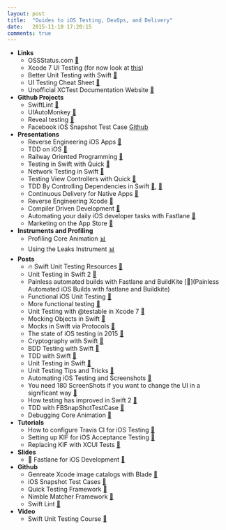 ```yaml
---
layout: post
title:  "Guides to iOS Testing, DevOps, and Delivery"
date:   2015-11-10 17:20:15
comments: true
---
```



- **Links** 
    - OSSStatus.com [:link:](http://www.osstatus.com/)
    - Xcode 7 UI Testing (for now look at [this](http://www.mokacoding.com/blog/xcode-7-ui-testing/))
    - Better Unit Testing with Swift [:link:](http://masilotti.com/better-swift-unit-testing/)
    - UI Testing Cheat Sheet [:link:](http://masilotti.com/ui-testing-cheat-sheet/)
    - Unofficial XCTest Documentation Website [:link:](http://masilotti.com/xctest-documentation/)
- **Github Projects**
    - SwiftLint [:link:](https://github.com/realm/SwiftLint)
    - UIAutoMonkey [:link:](https://github.com/jonathanpenn/ui-auto-monkey)
    - Reveal testing [:link:](http://revealapp.com/)
    - Facebook iOS Snapshot Test Case [Github](https://github.com/facebook/ios-snapshot-test-case)
- **Presentations**
    - Reverse Engineering iOS Apps [:microphone:](https://realm.io/news/conrad-kramer-reverse-engineering-ios-apps-lyft/)
    - TDD on iOS [:microphone:](https://realm.io/news/altconf-glen-tregoning-paul-zabelin-successful-test-driven-development-on-ios/)
    - Railway Oriented Programming [:microphone:](http://fsharpforfunandprofit.com/rop/)
    - Testing in Swift with Quick [:microphone:](https://realm.io/news/testing-in-swift/)
    - Network Testing in Swift [:microphone:](https://realm.io/news/soffes-swift-network-testing-dvr/)
    - Testing View Controllers with Quick [:microphone:](https://realm.io/news/rachel-bobbins-testing-view-controllers-quick/)
    - TDD By Controlling Dependencies in Swift [:microphone:](https://www.youtube.com/watch?v=qYpURmZcCKs&index=47&list=PLEx5khR4g7PL0fDNJkI2dHhqeckQTAbes), [:microphone:](http://gotocon.com/dl/goto-cph-2015/slides/JorgeD.OrtizFuentes_TestDrivenDevelopmentbyControllingDependencies.pdf)
    - Continuous Delivery for Native Apps [:microphone:](http://gotocon.com/dl/goto-cph-2015/slides/NielsFrydenholm_ContinuousDeliveryForNativeApps.pdf)
    - Reverse Engineering Xcode [:microphone:](https://realm.io/news/jp-simard-reverse-engineering-code-completion/) 
    - Compiler Driven Development [:microphone:](https://github.com/nlutsenko/compile-time-guaranteed/blob/master/compile-time-guaranteed.pdf)
    - Automating your daily iOS developer tasks with Fastlane [:microphone:](https://realm.io/news/felix-krause-fastlane-automating-ios-tasks/)
    - Marketing on the App Store [:microphone:](https://github.com/tekezo/Karabiner)
- **Instruments and Profiling**
    - Profiling Core Animation [:bar_chart:](https://littlebitesofcocoa.com/113-profiling-core-animation)
    - Using the Leaks Instrument [:bar_chart:](http://www.russbishop.net/shoot-the-heap)
- **Posts**
    - :fire: Swift Unit Testing Resources [:link:](http://www.andrewcbancroft.com/2014/12/19/swift-unit-testing-resources/)
    - Unit Testing in Swift 2 [:link:](http://masteringswift.blogspot.com/2015/07/swift-2-and-unit-testing.html)
    - Painless automated builds with Fastlane and BuildKite [:link:](Painless Automated iOS Builds with fastlane and Buildkite)
    - Functional iOS Unit Testing [:link:](http://www.ebaytechblog.com/2015/04/15/functional-ios-testing-in-swift/)
    - More functional testing [:link:](http://www.thinkandbuild.it/ios-functional-testing-with-user-stories-uitest-and-local-server/)
    - Unit Testing with @testable in Xcode 7 [:link:](http://natashatherobot.com/swift-2-xcode-7-unit-testing-access/)
    - Mocking Objects in Swift [:link:](http://www.raywenderlich.com/101306/unit-testing-tutorial-mocking-objects)
    - Mocks in Swift via Protocols [:link:](http://blog.eliperkins.me/mocks-in-swift-via-protocols?utm_campaign=This%2BWeek%2Bin%2BSwift&utm_medium=email&utm_source=This_Week_in_Swift_59)
    - The state of iOS testing in 2015 [:link:](http://www.mokacoding.com/blog/ios-testing-in-2015/)
    - Cryptography with Swift [:link:](http://digitalleaves.com/blog/2015/08/commoncrypto-in-swift/?utm_campaign=Swift%2BSandbox&utm_medium=web&utm_source=Swift_Sandbox_3)
    - BDD Testing with Swift [:link:](http://railsware.com/blog/2014/07/04/bdd-style-testing-in-swift-with-sleipnir/)
    - TDD with Swift [:link:](http://swiftandpainless.com/category/tdd/)
    - Unit Testing in Swift [:link:](https://bendyworks.com/unit-testing-in-swift/)
    - Unit Testing Tips and Tricks [:link:](http://natashatherobot.com/swift-unit-testing-tips-and-tricks/)
    - Automating iOS Testing and Screenshots [:link:](http://www.russbishop.net/storm-sim-requires-180-screenshots)
    - You need 180 ScreenShots if you want to change the UI in a significant way [:link:](http://www.russbishop.net/storm-sim-requires-180-screenshots)
    - How testing has improved in Swift 2 [:link:](http://code.tutsplus.com/tutorials/advances-in-testing-with-xcode-7-and-swift-2--cms-24469)
    - TDD with FBSnapShotTestCase [:link:](http://devmonologue.com/ios/category/test-driven-development/)
    - Debugging Core Animation [:link:](http://jwilling.com/blog/debugging-core-animation-on-osx/)
- **Tutorials**
    - How to configure Travis CI for iOS Testing [:link:](http://www.mokacoding.com/blog/travis-ci-ios-testing/)
    - Setting up KIF for iOS Acceptance Testing [:link:](http://www.mokacoding.com/blog/setting-up-kif-for-ios-acceptance-testing/)
    - Replacing KIF with XCUI Tests [:link:](http://www.catehuston.com/blog/2015/11/11/replacing-kif-tests-with-xcui-tests/?utm_campaign=This%2BWeek%2Bin%2BSwift&utm_medium=email&utm_source=This_Week_in_Swift_62)
- **Slides**
    - :raised_hands: Fastlane for iOS Development [:floppy_disk:](https://speakerdeck.com/hedjirog/how-we-use-fastlane-at-wantedly)
- **Github**
    - Genreate Xcode image catalogs with Blade [:link:](https://github.com/jondot/blade)
    - iOS Snapshot Test Cases [:link:](https://github.com/facebook/ios-snapshot-test-case)
    - Quick Testing Framework [:link:](https://github.com/Quick/Quick)
    - Nimble Matcher Framework [:link:](https://github.com/Quick/Nimble)
    - Swift Lint [:link:](https://github.com/realm/SwiftLint)
- **Video** 
    - Swift Unit Testing Course [:link:](http://code.tutsplus.com/courses/unit-testing-with-swift-and-xctest)